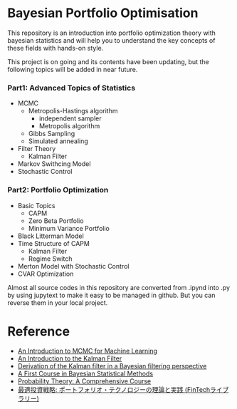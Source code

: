 # Bayesian Portfolio Optimisation

This repository is an introduction into portfolio optimization theory with bayesian statistics and will help you to understand the key concepts of these fields with hands-on style.

This project is on going and its contents have been updating, but the following topics will be added in near future.

### Part1: Advanced Topics of Statistics
- MCMC
  - Metropolis-Hastings algorithm
    - independent sampler
    - Metropolis algorithm 
  - Gibbs Sampling
  - Simulated annealing
- Filter Theory
  - Kalman Filter
- Markov Swithcing Model
- Stochastic Control

### Part2: Portfolio Optimization
- Basic Topics
  - CAPM
  - Zero Beta Portfolio
  - Minimum Variance Portfolio
- Black Litterman Model
- Time Structure of CAPM
  - Kalman Filter
  - Regime Switch
- Merton Model with Stochastic Control
- CVAR Optimization

Almost all source codes in this repository are converted from .ipynd into .py by using jupytext to make it easy to be managed in github.
But you can reverse them in your local project.

# Reference

- [An Introduction to MCMC for Machine Learning](https://link.springer.com/article/10.1023/A:1020281327116)
- [An Introduction to the Kalman Filter](https://www.cs.unc.edu/~welch/media/pdf/kalman_intro.pdf)
- [Derivation of the Kalman filter in a Bayesian filtering perspective](https://ieeexplore.ieee.org/document/9581918)
- [A First Course in Bayesian Statistical Methods](https://www.amazon.co.jp/Bayesian-Statistical-Methods-Springer-Statistics/dp/0387922997)
- [Probability Theory: A Comprehensive Course](https://www.amazon.co.jp/Probability-Theory-Comprehensive-Course-Universitext/dp/144715360X)
- [最適投資戦略: ポートフォリオ・テクノロジーの理論と実践 (FinTechライブラリー)](https://www.amazon.co.jp/最適投資戦略-ポートフォリオ・テクノロジーの理論と実践-FinTechライブラリー-津田-博史/dp/4254275854)
